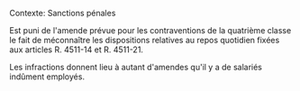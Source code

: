Contexte: Sanctions pénales

Est puni de l'amende prévue pour les contraventions de la quatrième classe le fait de méconnaître les dispositions relatives au repos quotidien fixées aux articles R. 4511-14 et R. 4511-21.

Les infractions donnent lieu à autant d'amendes qu'il y a de salariés indûment employés.